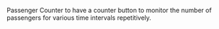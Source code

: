 Passenger Counter to have a counter button to monitor the number of passengers for various time intervals repetitively.
